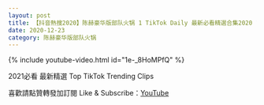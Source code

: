 ```yaml
---
layout: post
title: 【抖音熱搜2020】陈赫豪华版部队火锅 1 TikTok Daily 最新必看精選合集2020 12 23
date: 2020-12-23
category: 陈赫豪华版部队火锅
---
```


{% include youtube-video.html id="1e-_8HoMPfQ" %}

2021必看 最新精選 Top TikTok Trending Clips

喜歡請點贊轉發加訂閱 Like & Subscribe：[YouTube](https://www.youtube.com/channel/UCAoR7VcanIPd04uEq_GIylA/videos)

